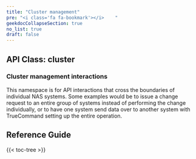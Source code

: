 ```yaml
---
title: "Cluster management"
pre: "<i class='fa fa-bookmark'></i>	"
geekdocCollapseSection: true
no_list: true
draft: false
---
```


## API Class: cluster

### Cluster management interactions

This namespace is for API interactions that cross the boundaries of individual NAS systems. Some examples would be to issue a change request to an entire group of systems instead of performing the change individually, or to have one system send data over to another system with TrueCommand setting up the entire operation.

## Reference Guide

{{< toc-tree >}}
